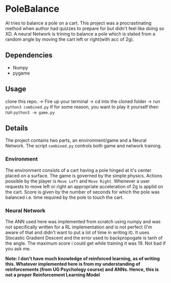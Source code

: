# PoleBalance

AI tries to balance a pole on a cart. This project was a procrastinating method when author had quizzes to prepare for but didn't feel like doing so XD. A neural Network is trining to balance a pole which is stated from a random angle by moving the cart left or right(with acc of 2g).

## Dependencies
* Numpy
* pygame

## Usage
clone this repo. -> Fire up your terminal -> cd into the cloned folder -> run `python3 combined.py`
If for some reason, you want to play it yourself then run `python3 -m game.py`

## Details
The project contains two parts, an environment/game and a Neural Network. The script `combined.py` controls both game and network training.

### Environment
The environment consists of a cart having a pole hinged at it's center placed on a surface. The game is governed by the simple physics. Actions possible by the player is `Move Left` and `Move Right`. Whenever a user requests to move left or right an appropriate acceleration of 2g is applid on the cart. Score is given by the number of seconds for which the pole was balanced i.e. time required by the pole to touch the cart.

### Neural Network
The ANN used here was implemented from scratch using numpy and was not specifically written for a RL implementation and is not perfect (I'm aware of that and didn't want to put a lot of time in writing it). It uses Stocastic Gradient Descent and the error used to backpropogate is tanh of the angle. The maximum score i could get while training it was 19. Not bad if you ask me.

<strong>Note: I don't have much knowledge of reinforced learning, as of writing this. Whatever implemented here is from my understanding of reinforcements (from UG Psychology course) and ANNs. Hence, this is not a proper Reinforcement Learning Model</strong>
